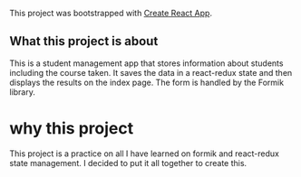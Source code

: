 This project was bootstrapped with [Create React App](https://github.com/facebook/create-react-app).

## What this project is about

This is a student management app that stores information about students including the course taken. 
It saves the data in a react-redux state and then displays the results on the index page.
The form is handled by the Formik library.


# why this project

This project is a practice on all I have learned on formik and react-redux state management.
I decided to put it all together to create this.
